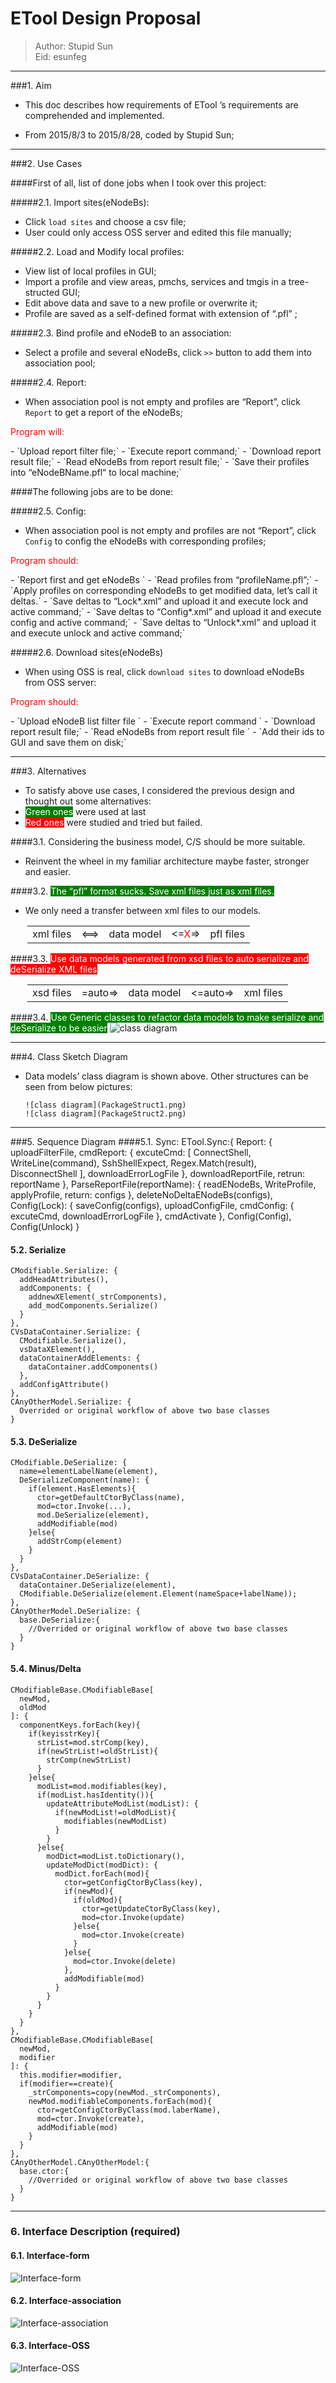 # ETool Design Proposal
> Author: Stupid Sun</br>
> Eid: esunfeg 		

***
###1. Aim
- This doc describes how requirements of ETool ’s requirements are comprehended and implemented.

- From 2015/8/3 to 2015/8/28, coded by Stupid Sun;

---
###2. Use Cases

####First of all, list of done jobs when I took over this project:

#####2.1. Import sites(eNodeBs):
- Click `load sites` and choose a csv file;
- User could only access OSS server and edited this file manually;
 
#####2.2. Load and Modify local profiles:
- View list of local profiles in GUI;
- Import a profile and view areas, pmchs, services and tmgis in a tree-structed GUI;
- Edit above data and save to a new profile or overwrite it;
- Profile are saved as a self-defined format with extension of “.pfl” ;

#####2.3. Bind profile and eNodeB to an association:
 
- Select a profile and several eNodeBs, click `>>` button to add them into association pool;

#####2.4. Report:
- When association pool is not empty and profiles are “Report”, click `Report` to get a report of the eNodeBs;
<p style="color:red;">Program will:</p>
- `Upload report filter file;`
- `Execute report command;` 
- `Download report result file;`
- `Read eNodeBs from report result file;`
- `Save their profiles into “eNodeBName.pfl“ to local machine;`

####The following jobs are to be done:

#####2.5.	Config:
- When association pool is not empty and profiles are not “Report”, click `Config` to config the eNodeBs with corresponding profiles;
<p style="color:red;">Program should:</p>
- `Report first and get eNodeBs `
- `Read profiles from “profileName.pfl”;`
- `Apply profiles on corresponding eNodeBs to get modified data, let’s call it deltas.`
- `Save deltas to “Lock*.xml” and upload it and execute lock and active command;`
- `Save deltas to “Config*.xml” and upload it and execute config and active command;`
- `Save deltas to “Unlock*.xml” and upload it and execute unlock and active command;`

#####2.6.	Download sites(eNodeBs)
- When using OSS is real, click `download sites` to download eNodeBs from OSS server:
<p style="color:red;">Program should:</p>
- `Upload eNodeB list filter file `
- `Execute report command `
- `Download report result file;`
- `Read eNodeBs from report result file `
- `Add  their ids to GUI and save them on disk;`

***
###3.	Alternatives
- To satisfy above use cases, I considered the previous design and thought out some alternatives:
- <span style="background-color:green;color:white;">Green ones</span> were used at last
- <span style="background-color:red;color:white;">Red ones</span> were studied and tried but failed.

####3.1. Considering the business model, C/S should be more suitable.
- Reinvent the wheel in my familiar architecture maybe faster, stronger and easier.

####3.2. <span style="background-color:green;color:white;">The “pfl” format sucks. Save xml files just as xml files.</span>
- We only need a transfer between xml files to our models.
<table style="margin-left:27px">
  <td>xml files</td>
  <td style="border:0px"><==></td>
  <td>data model</td>
  <td style="border:0px;"><=<span style="size:3;color:red;">X</span>=></td>
  <td>pfl files</td>
</table>

####3.3. <span style="background-color:red;color:white;">Use data models generated from xsd files to auto serialize and deSerialize XML files</span>
<table style="margin-left:27px">
  <td>xsd files</td>
  <td style="border:0px">=auto=></td>
  <td>data model</td>
  <td style="border:0px"><=auto=></td>
  <td>xml files</td>
</table>

####3.4. <span style="background-color:green;color:white;">Use Generic classes to refactor data models to make serialize and deSerialize to be easier</span>
![class diagram](ClassDiagram1.png)

***
###4.	Class Sketch Diagram
- Data models’ class diagram is shown above.
Other structures can be seen from below pictures:

      ![class diagram](PackageStruct1.png)
      ![class diagram](PackageStruct2.png)

***
###5. Sequence Diagram
####5.1. Sync: 
    ETool.Sync:{
      Report: {
          uploadFilterFile,
          cmdReport: {
              excuteCmd: [
                  ConnectShell,
                  WriteLine(command),
                  SshShellExpect,
                  Regex.Match(result),
                  DisconnectShell
              ],
              downloadErrorLogFile
          },
          downloadReportFile,
          retrun: reportName
      },
      ParseReportFile(reportName): {
          readENodeBs,
          WriteProfile,
          applyProfile,
          return: configs
      },
      deleteNoDeltaENodeBs(configs),
      Config(Lock): {
          saveConfig(configs),
          uploadConfigFile,
          cmdConfig: {
              excuteCmd,
              downloadErrorLogFile
          },
          cmdActivate
      },
      Config(Config),
      Config(Unlock)
    }
#### 5.2. Serialize ###
    CModifiable.Serialize: {
      addHeadAttributes(),
      addComponents: {
        addnewXElement(_strComponents),
        add_modComponents.Serialize()
      }
    },
    CVsDataContainer.Serialize: {
      CModifiable.Serialize(),
      vsDataXElement(),
      dataContainerAddElements: {
        dataContainer.addComponents()
      },
      addConfigAttribute()
    },
    CAnyOtherModel.Serialize: {
      Overrided or original workflow of above two base classes
    }

#### 5.3. DeSerialize  ###
    CModifiable.DeSerialize: {
      name=elementLabelName(element),
      DeSerializeComponent(name): {
        if(element.HasElements){
          ctor=getDefaultCtorByClass(name),
          mod=ctor.Invoke(...),
          mod.DeSerialize(element),
          addModifiable(mod)
        }else{
          addStrComp(element)
        }
      }
    },
    CVsDataContainer.DeSerialize: {
      dataContainer.DeSerialize(element),
      CModifiable.DeSerialize(element.Element(nameSpace+labelName));
    },
    CAnyOtherModel.DeSerialize: {
      base.DeSerialize:{
        //Overrided or original workflow of above two base classes
      }
    }

#### 5.4. Minus/Delta ###

    CModifiableBase.CModifiableBase[
      newMod,
      oldMod
    ]: {
      componentKeys.forEach(key){
        if(keyisstrKey){
          strList=mod.strComp(key),
          if(newStrList!=oldStrList){
            strComp(newStrList)
          }
        }else{
          modList=mod.modifiables(key),
          if(modList.hasIdentity()){
            updateAttributeModList(modList): {
              if(newModList!=oldModList){
                modifiables(newModList)
              }
            }
          }else{
            modDict=modList.toDictionary(),
            updateModDict(modDict): {
              modDict.forEach(mod){
                ctor=getConfigCtorByClass(key),
                if(newMod){
                  if(oldMod){
                    ctor=getUpdateCtorByClass(key),
                    mod=ctor.Invoke(update)
                  }else{
                    mod=ctor.Invoke(create)
                  }
                }else{
                  mod=ctor.Invoke(delete)
                },
                addModifiable(mod)
              }
            }
          }
        }
      }
    },
    CModifiableBase.CModifiableBase[
      newMod,
      modifier
    ]: {
      this.modifier=modifier,
      if(modifier==create){
        _strComponents=copy(newMod._strComponents),
        newMod.modifiableComponents.forEach(mod){
          ctor=getConfigCtorByClass(mod.laberName),
          mod=ctor.Invoke(create),
          addModifiable(mod)
        }
      }
    },
    CAnyOtherModel.CAnyOtherModel:{
      base.ctor:{
        //Overrided or original workflow of above two base classes
      }
    }

***    
### 6. Interface Description (required) 

#### 6.1. Interface-form
![Interface-form](Interface-form.JPG)

#### 6.2. Interface-association
![Interface-association](Interface-association.JPG)

#### 6.3. Interface-OSS
![Interface-OSS](Interface-OSS.JPG)